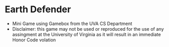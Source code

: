 # Earth Defender
* Mini Game using Gamebox from the UVA CS Department
* Disclaimer: this game may not be used or reproduced for the use of any assingment at the University of Virginia as it will result in an immediate Honor Code volation
